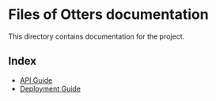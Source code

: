 # Files of Otters documentation

This directory contains documentation for the project.

## Index

- [API Guide](api.md)
- [Deployment Guide](deployment.md)
